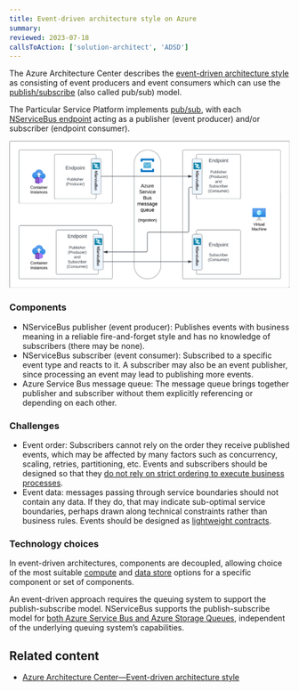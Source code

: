 ```yaml
---
title: Event-driven architecture style on Azure
summary:
reviewed: 2023-07-18
callsToAction: ['solution-architect', 'ADSD']
---
```


The Azure Architecture Center describes the [event-driven architecture style](https://learn.microsoft.com/en-us/azure/architecture/guide/architecture-styles/event-driven) as consisting of event producers and event consumers which can use the [publish/subscribe](https://learn.microsoft.com/en-us/azure/architecture/patterns/publisher-subscriber) (also called pub/sub) model.

The Particular Service Platform implements [pub/sub](/nservicebus/messaging/publish-subscribe/), with each [NServiceBus endpoint](/nservicebus/endpoints) acting as a publisher (event producer) and/or subscriber (endpoint consumer).

![](azure-event-driven-architecture.png)

### Components

* NServiceBus publisher (event producer): Publishes events with business meaning in a reliable fire-and-forget style and has no knowledge of subscribers (there may be none).
* NServiceBus subscriber (event consumer): Subscribed to a specific event type and reacts to it. A subscriber may also be an event publisher, since processing an event may lead to publishing more events.
* Azure Service Bus message queue: The message queue brings together publisher and subscriber without them explicitly referencing or depending on each other.

### Challenges

* Event order: Subscribers cannot rely on the order they receive published events, which may be affected by many factors such as concurrency, scaling, retries, partitioning, etc. Events and subscribers should be designed so that they [do not rely on strict ordering to execute business processes](https://particular.net/blog/you-dont-need-ordered-delivery).
* Event data: messages passing through service boundaries should not contain any data. If they do, that may indicate sub-optimal service boundaries, perhaps drawn along technical constraints rather than business rules. Events should be designed as [lightweight contracts](https://particular.net/blog/putting-your-events-on-a-diet).

### Technology choices

In event-driven architectures, components are decoupled, allowing choice of the most suitable [compute](compute.md) and [data store](data-stores.md) options for a specific component or set of components.

An event-driven approach requires the queuing system to support the publish-subscribe model. NServiceBus supports the publish-subscribe model for [both Azure Service Bus and Azure Storage Queues](messaging.md), independent of the underlying queuing system’s capabilities.

## Related content

* [Azure Architecture Center—Event-driven architecture style](https://learn.microsoft.com/en-us/azure/architecture/guide/architecture-styles/event-driven)
